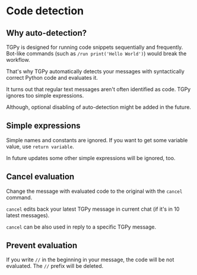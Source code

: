 # Code detection

## Why auto-detection?

TGPy is designed for running code snippets sequentially and frequently. Bot-like commands 
(such as `/run print('Hello World')`) would break the workflow. 

That's why TGPy automatically detects your messages with syntactically correct Python code and evaluates it.

It turns out that regular text messages aren't often identified as code. TGPy ignores too simple expressions.

Although, optional disabling of auto-detection might be added in the future.

## Simple expressions

Simple names and constants are ignored. If you want to get some variable value, use `return variable`.

In future updates some other simple expressions will be ignored, too.

## Cancel evaluation

Change the message with evaluated code to the original with the `cancel` command.

`cancel` edits back your latest TGPy message in current chat (if it's in 10 latest messages).

`cancel` can be also used in reply to a specific TGPy message.

## Prevent evaluation

If you write `//` in the beginning in your message, the code will be not evaluated. The `//` prefix will be deleted.
